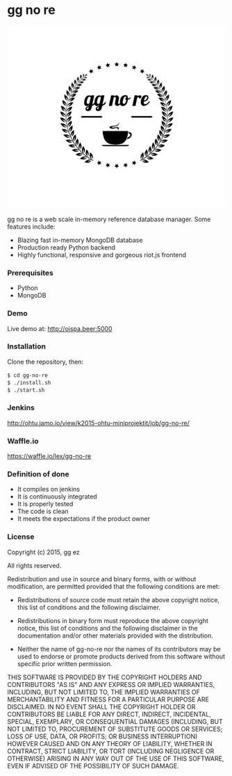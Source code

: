 # gg no re

![gg no re](/static/ggnore.png)

gg no re is a web scale in-memory reference database manager. Some features include:

- Blazing fast in-memory MongoDB database
- Production ready Python backend
- Highly functional, responsive and gorgeous riot.js frontend

### Prerequisites

- Python
- MongoDB

### Demo

Live demo at: http://oispa.beer:5000

### Installation

  Clone the repository, then:
  ```sh
  $ cd gg-no-re
  $ ./install.sh
  $ ./start.sh
```

### Jenkins

http://ohtu.jamo.io/view/k2015-ohtu-miniprojektit/job/gg-no-re/

### Waffle.io

https://waffle.io/lex/gg-no-re

### Definition of done

- It compiles on jenkins
- It is continuously integrated
- It is properly tested
- The code is clean
- It meets the expectations if the product owner

### License

Copyright (c) 2015, gg ez

All rights reserved.

Redistribution and use in source and binary forms, with or without
modification, are permitted provided that the following conditions are met:

* Redistributions of source code must retain the above copyright notice, this
  list of conditions and the following disclaimer.

* Redistributions in binary form must reproduce the above copyright notice,
  this list of conditions and the following disclaimer in the documentation
  and/or other materials provided with the distribution.

* Neither the name of gg-no-re nor the names of its
  contributors may be used to endorse or promote products derived from
  this software without specific prior written permission.

THIS SOFTWARE IS PROVIDED BY THE COPYRIGHT HOLDERS AND CONTRIBUTORS "AS IS"
AND ANY EXPRESS OR IMPLIED WARRANTIES, INCLUDING, BUT NOT LIMITED TO, THE
IMPLIED WARRANTIES OF MERCHANTABILITY AND FITNESS FOR A PARTICULAR PURPOSE ARE
DISCLAIMED. IN NO EVENT SHALL THE COPYRIGHT HOLDER OR CONTRIBUTORS BE LIABLE
FOR ANY DIRECT, INDIRECT, INCIDENTAL, SPECIAL, EXEMPLARY, OR CONSEQUENTIAL
DAMAGES (INCLUDING, BUT NOT LIMITED TO, PROCUREMENT OF SUBSTITUTE GOODS OR
SERVICES; LOSS OF USE, DATA, OR PROFITS; OR BUSINESS INTERRUPTION) HOWEVER
CAUSED AND ON ANY THEORY OF LIABILITY, WHETHER IN CONTRACT, STRICT LIABILITY,
OR TORT (INCLUDING NEGLIGENCE OR OTHERWISE) ARISING IN ANY WAY OUT OF THE USE
OF THIS SOFTWARE, EVEN IF ADVISED OF THE POSSIBILITY OF SUCH DAMAGE.
